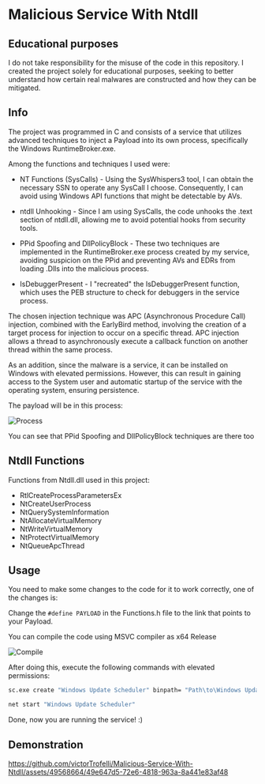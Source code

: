 # Malicious Service With Ntdll

## Educational purposes
I do not take responsibility for the misuse of the code in this repository. I created the project solely for educational purposes, seeking to better understand how certain real malwares are constructed and how they can be mitigated.

## Info
The project was programmed in C and consists of a service that utilizes advanced techniques to inject a Payload into its own process, specifically the Windows RuntimeBroker.exe.

Among the functions and techniques I used were:

* NT Functions (SysCalls) - Using the SysWhispers3 tool, I can obtain the necessary SSN to operate any SysCall I choose. Consequently, I can avoid using Windows API functions that might be detectable by AVs.

* ntdll Unhooking - Since I am using SysCalls, the code unhooks the .text section of ntdll.dll, allowing me to avoid potential hooks from security tools.

* PPid Spoofing and DllPolicyBlock - These two techniques are implemented in the RuntimeBroker.exe process created by my service, avoiding suspicion on the PPid and preventing AVs and EDRs from loading .Dlls into the malicious process.

* IsDebuggerPresent - I "recreated" the IsDebuggerPresent function, which uses the PEB structure to check for debuggers in the service process.

The chosen injection technique was APC (Asynchronous Procedure Call) injection, combined with the EarlyBird method, involving the creation of a target process for injection to occur on a specific thread. APC injection allows a thread to asynchronously execute a callback function on another thread within the same process.

As an addition, since the malware is a service, it can be installed on Windows with elevated permissions. However, this can result in gaining access to the System user and automatic startup of the service with the operating system, ensuring persistence.

The payload will be in this process:

![Process](https://github.com/victorTrofelli/Malicious-Service-With-Ntdll/assets/49568664/3ce4240e-9862-40e7-9b7c-c031ed2dbb31)

You can see that PPid Spoofing and DllPolicyBlock techniques are there too

## Ntdll Functions
Functions from Ntdll.dll used in this project:

* RtlCreateProcessParametersEx
* NtCreateUserProcess
* NtQuerySystemInformation
* NtAllocateVirtualMemory
* NtWriteVirtualMemory
* NtProtectVirtualMemory
* NtQueueApcThread

## Usage
You need to make some changes to the code for it to work correctly, one of the changes is:

Change the ```#define PAYLOAD``` in the Functions.h file to the link that points to your Payload.

You can compile the code using MSVC compiler as x64 Release

![Compile](https://github.com/victorTrofelli/Malicious-Service-With-Ntdll/assets/49568664/0d0894b6-6164-4eb8-b53b-b2c12c16f980)


After doing this, execute the following commands with elevated permissions:
```bash
sc.exe create "Windows Update Scheduler" binpath= "Path\to\Windows Update Scheduler.exe start= auto"
```

```bash
net start "Windows Update Scheduler"
```

Done, now you are running the service! :)

## Demonstration

https://github.com/victorTrofelli/Malicious-Service-With-Ntdll/assets/49568664/49e647d5-72e6-4818-963a-8a441e83af48


